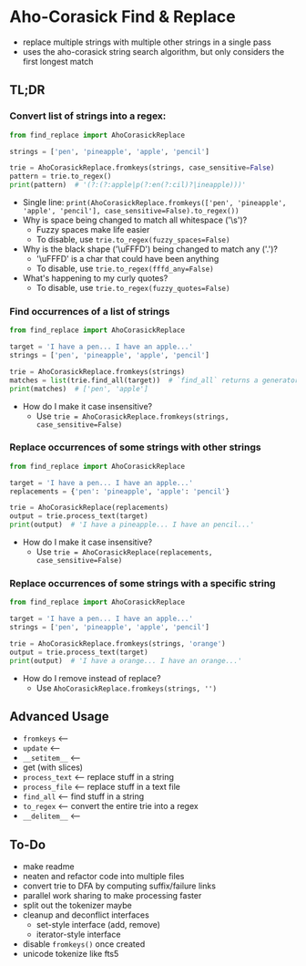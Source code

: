 ﻿#   Aho-Corasick Find & Replace
-   replace multiple strings with multiple other strings in a single pass
-   uses the aho-corasick string search algorithm, but only considers the first longest match


##  TL;DR

### Convert list of strings into a regex:
```python
from find_replace import AhoCorasickReplace

strings = ['pen', 'pineapple', 'apple', 'pencil']

trie = AhoCorasickReplace.fromkeys(strings, case_sensitive=False)
pattern = trie.to_regex()
print(pattern)  # '(?:(?:apple|p(?:en(?:cil)?|ineapple)))'
```
-   Single line: `print(AhoCorasickReplace.fromkeys(['pen', 'pineapple', 'apple', 'pencil'], case_sensitive=False).to_regex())`
-   Why is space being changed to match all whitespace ('\s')?
    -   Fuzzy spaces make life easier
    -   To disable, use `trie.to_regex(fuzzy_spaces=False)`
-   Why is the black shape ('\uFFFD') being changed to match any ('.')?
    -   '\uFFFD' is a char that could have been anything
    -   To disable, use `trie.to_regex(fffd_any=False)`
-   What's happening to my curly quotes?
    -   To disable, use `trie.to_regex(fuzzy_quotes=False)`

### Find occurrences of a list of strings
```python
from find_replace import AhoCorasickReplace

target = 'I have a pen... I have an apple...'
strings = ['pen', 'pineapple', 'apple', 'pencil']

trie = AhoCorasickReplace.fromkeys(strings)
matches = list(trie.find_all(target))  # `find_all` returns a generator
print(matches)  # ['pen', 'apple']
```
-   How do I make it case insensitive?
    -   Use `trie = AhoCorasickReplace.fromkeys(strings, case_sensitive=False)`

### Replace occurrences of some strings with other strings
```python
from find_replace import AhoCorasickReplace

target = 'I have a pen... I have an apple...'
replacements = {'pen': 'pineapple', 'apple': 'pencil'}

trie = AhoCorasickReplace(replacements)
output = trie.process_text(target)
print(output)  # 'I have a pineapple... I have an pencil...'
```
-   How do I make it case insensitive?
    -   Use `trie = AhoCorasickReplace(replacements, case_sensitive=False)`

### Replace occurrences of some strings with a specific string
```python
from find_replace import AhoCorasickReplace

target = 'I have a pen... I have an apple...'
strings = ['pen', 'pineapple', 'apple', 'pencil']

trie = AhoCorasickReplace.fromkeys(strings, 'orange')
output = trie.process_text(target)
print(output)  # 'I have a orange... I have an orange...'
```
-   How do I remove instead of replace?
    -   Use `AhoCorasickReplace.fromkeys(strings, '')`

##  Advanced Usage

-   `fromkeys` <--
-   `update` <--
-   `__setitem__` <--
-   get (with slices)
-   `process_text` <-- replace stuff in a string
-   `process_file` <-- replace stuff in a text file
-   `find_all` <-- find stuff in a string
-   `to_regex` <-- convert the entire trie into a regex
-   `__delitem__` <-- 

##  To-Do
-   make readme
-   neaten and refactor code into multiple files
-   convert trie to DFA by computing suffix/failure links
-   parallel work sharing to make processing faster
-   split out the tokenizer maybe
-   cleanup and deconflict interfaces
    -   set-style interface (add, remove)
    -   iterator-style interface
-   disable `fromkeys()` once created
-   unicode tokenize like fts5

